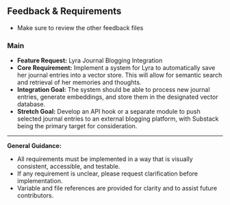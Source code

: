 ## Feedback & Requirements
- Make sure to review the other feedback files

### Main
- **Feature Request:** Lyra Journal Blogging Integration
- **Core Requirement:** Implement a system for Lyra to automatically save her journal entries into a vector store. This will allow for semantic search and retrieval of her memories and thoughts.
- **Integration Goal:** The system should be able to process new journal entries, generate embeddings, and store them in the designated vector database.
- **Stretch Goal:** Develop an API hook or a separate module to push selected journal entries to an external blogging platform, with Substack being the primary target for consideration.

---

**General Guidance:**
- All requirements must be implemented in a way that is visually consistent, accessible, and testable.
- If any requirement is unclear, please request clarification before implementation.
- Variable and file references are provided for clarity and to assist future contributors.
